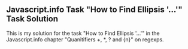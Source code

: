 ## Javascript.info Task "How to Find Ellipsis '...'" Task Solution

This is my solution for the task "How to Find Ellipsis '...'" in the Javascript.info chapter "Quanitifiers +, *, ? and {n}" on regexps.